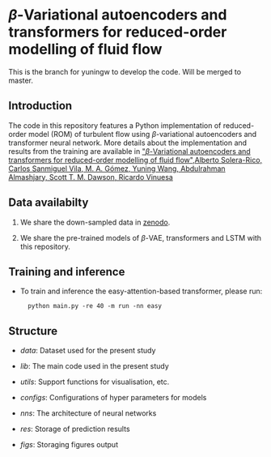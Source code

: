 # $\beta$-Variational autoencoders and transformers for reduced-order modelling of fluid flow

This is the branch for yuningw to develop the code. Will be merged to master. 

## Introduction
The code in this repository features a Python implementation of reduced-order model (ROM) of turbulent flow using $\beta$-variational autoencoders and transformer neural network. More details about the implementation and results from the training are available in ["$\beta$-Variational autoencoders and transformers for reduced-order modelling of fluid flow",Alberto Solera-Rico, Carlos Sanmiguel Vila, M. A. Gómez, Yuning Wang, Abdulrahman Almashjary, Scott T. M. Dawson, Ricardo Vinuesa](https://arxiv.org/abs/2304.03571)

## Data availabilty
1. We share the down-sampled data in [zenodo](https://zenodo.org/records/10501216). 

2. We share the pre-trained models of $\beta$-VAE, transformers and LSTM with this repository.

## Training and inference 

+ To train and inference the easy-attention-based transformer, please run: 

        python main.py -re 40 -m run -nn easy 


## Structure

+ *data*: Dataset used for the present study 

+ *lib*: The main code used in the present study

+ *utils*: Support functions for visualisation, etc.

+ *configs*: Configurations of hyper parameters for models 

+ *nns*: The architecture of neural networks 

+ *res*: Storage of prediction results 

+ *figs*: Storaging figures output 
